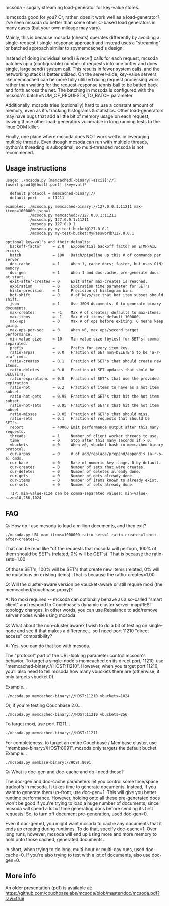 mcsoda - sugary streaming load-generator for key-value stores.

Is mcsoda good for you? Or, rather, does it work well as a
load-generator?  I've seen mcsoda do better than some other C-based
load generators in many cases (but your own mileage may vary).

Mainly, this is because mcsoda (cheats) operates differently by
avoiding a single-request / single-response approach and instead uses
a "streaming" or batched approach similar to spymemcached's design.

Instead of doing individual send() & recv() calls for each request,
mcsoda batches up a (configurable) number of requests into one buffer
and does single, large send() system call. This results in fewer
system calls, and the networking stack is better utilized.  On the
server-side, key-value servers like memcached can be more fully
utilized doing request processing work rather than waiting for the
request-response tennis ball to be batted back and forth across the
net. The batching in mcsoda is configured with the mcsoda's
batch=NUM_OF_REQUESTS_TO_BATCH parameter.

Additionally, mcsoda tries (optionally) hard to use a constant amount
of memory, even as it's tracking histograms & statistics.  Other
load-generators may have bugs that add a little bit of memory usage on
each request, leaving those other load-generators vulnerable in long
running tests to the linux OOM killer.

Finally, one place where mcsoda does NOT work well is in leveraging
multiple threads.  Even though mcsoda can run with multiple threads,
python's threading is suboptimal, so multi-threaded mcsoda is not
recommened.

Usage instructions
------------------

    usage: ./mcsoda.py [memcached[-binary|-ascii]://][user[:pswd]@]host[:port] [key=val]*

      default protocol = memcached-binary://
      default port     = 11211

    examples: ./mcsoda.py memcached-binary://127.0.0.1:11211 max-items=1000000 json=1
              ./mcsoda.py memcached://127.0.0.1:11211
              ./mcsoda.py 127.0.0.1:11211
              ./mcsoda.py 127.0.0.1
              ./mcsoda.py my-test-bucket@127.0.0.1
              ./mcsoda.py my-test-bucket:MyPassword@127.0.0.1

    optional key=val's and their defaults:
      backoff-factor     = 2.0   Exponential backoff factor on ETMPFAIL errors.
      batch              = 100   Batch/pipeline up this # of commands per server.
      doc-cache          = 1     When 1, cache docs; faster, but uses O(N) memory.
      doc-gen            = 1     When 1 and doc-cache, pre-generate docs at start.
      exit-after-creates = 0     Exit after max-creates is reached.
      expiration         = 0     Expiration time parameter for SET's
      histo-precision    = 1     Precision of histogram bins.
      hot-shift          = 0     # of keys/sec that hot item subset should shift.
      json               = 1     Use JSON documents. 0 to generate binary documents.
      max-creates        = -1    Max # of creates; defaults to max-items.
      max-items          = -1    Max # of items; default 100000.
      max-ops            = 0     Max # of ops before exiting. 0 means keep going.
      max-ops-per-sec    = 0     When >0, max ops/second target performance.
      min-value-size     = 10    Min value size (bytes) for SET's; comma-separated.
      prefix             =       Prefix for every item key.
      ratio-arpas        = 0.0   Fraction of SET non-DELETE'S to be 'a-r-p-a' cmds.
      ratio-creates      = 0.1   Fraction of SET's that should create new items.
      ratio-deletes      = 0.0   Fraction of SET updates that shold be DELETE's.
      ratio-expirations  = 0.0   Fraction of SET's that use the provided expiration.
      ratio-hot          = 0.2   Fraction of items to have as a hot item subset.
      ratio-hot-gets     = 0.95  Fraction of GET's that hit the hot item subset.
      ratio-hot-sets     = 0.95  Fraction of SET's that hit the hot item subset.
      ratio-misses       = 0.05  Fraction of GET's that should miss.
      ratio-sets         = 0.1   Fraction of requests that should be SET's.
      report             = 40000 Emit performance output after this many requests.
      threads            = 1     Number of client worker threads to use.
      time               = 0     Stop after this many seconds if > 0.
      vbuckets           = 0     When >0, vbucket hash in memcached-binary protocol.
      cur-arpas          = 0     # of add/replace/prepend/append's (a-r-p-a) cmds.
      cur-base           = 0     Base of numeric key range. 0 by default.
      cur-creates        = 0     Number of sets that were creates.
      cur-deletes        = 0     Number of deletes already done.
      cur-gets           = 0     Number of gets already done.
      cur-items          = 0     Number of items known to already exist.
      cur-sets           = 0     Number of sets already done.

      TIP: min-value-size can be comma-separated values: min-value-size=10,256,1024

FAQ
---

Q: How do I use mcsoda to load a million documents, and then exit?

    ./mcsoda.py URL max-items=1000000 ratio-sets=1 ratio-creates=1 exit-after-creates=1

That can be read like "of the requests that mcsoda will perform, 100%
of them should be SET's (related, 0% will be GET's).  That is because
the ratio-sets=1.00

Of those SET's, 100% will be SET's that create new items (related, 0%
will be mutations on existing items).  That is because the
rattio-creates=1.00

Q: Will the cluster-aware version be vbucket-aware or still require
moxi (the memcached/couchbase proxy)?

A: No moxi required -- mcsoda can optionally behave as a so-called
"smart client" and respond to Couchbase's dynamic cluster
server-map/REST topology changes. In other words, you can use
Rebalance to add/remove server nodes while using mcsoda.

Q: What about the non-cluster aware?  I wish to do a bit of testing on
single-node and see if that makes a difference... so I need port
11210 "direct access" compatibility?

A: Yes, you can do that too with mcsoda.

The "protocol" part of the URL-looking parameter control mcsoda's
behavior.  To target a single-node's memcached on its direct port,
11210, use "memcached-binary://HOST:11210".  However, when you target
port 11210, you'll also need to tell mcsoda how many vbuckets there
are (otherwise, it only targets vbucket 0).

Example...

    ./mcsoda.py memcached-binary://HOST:11210 vbuckets=1024

Or, if you're testing Couchbase 2.0...

    ./mcsoda.py memcached-binary://HOST:11210 vbuckets=256

To target moxi, use port 11211...

    ./mcsoda.py memcached-binary://HOST:11211

For completeness, to target an entire Couchbase / Membase cluster, use
"membase-binary://HOST:8091".  mcsoda only targets the default bucket.
Example...

    ./mcsoda.py membase-binary://HOST:8091

Q: What is doc-gen and doc-cache and do I need those?

The doc-gen and doc-cache parameters let you control some time/space
tradeoffs in mcsoda.  It takes time to generate documents.  Instead,
if you want to generate them up-front, use doc-gen=1.  This will give
you better runtime performance.  However, holding onto all these
pre-generated docs won't be good if you're trying to load a huge
number of documents, since mcsoda will spend a lot of time generating
docs before sending its first requests.  So, to turn off document
pre-generation, used doc-gen=0.

Even if doc-gen=0, you might want mcsoda to cache any documents that it ends up creating during runtimes. To do that, specify doc-cache=1.  Over long runs, however, mcsoda will end up using more and more memory to hold onto those cached, generated documents.

In short, when trying to do long, multi-hour or multi-day runs, used
doc-cache=0.  If you're also trying to test with a lot of documents,
also use doc-gen=0.

More info
---------

An older presentation (pdf) is available at: https://github.com/couchbaselabs/mcsoda/blob/master/doc/mcsoda.pdf?raw=true




